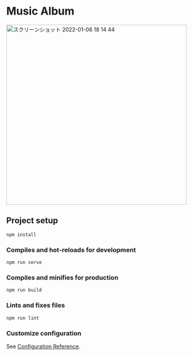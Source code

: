# Music Album

<img width="475px" alt="スクリーンショット 2022-01-06 18 14 44" src="https://user-images.githubusercontent.com/84354821/148359196-31356b8a-4beb-485a-9387-0b432644efea.png">

## Project setup
```
npm install
```

### Compiles and hot-reloads for development
```
npm run serve
```

### Compiles and minifies for production
```
npm run build
```

### Lints and fixes files
```
npm run lint
```

### Customize configuration
See [Configuration Reference](https://cli.vuejs.org/config/).
